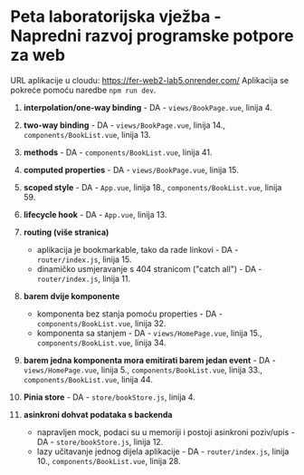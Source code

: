 
# Peta laboratorijska vježba - Napredni razvoj programske potpore za web

URL aplikacije u cloudu: https://fer-web2-lab5.onrender.com/
Aplikacija se pokreće pomoću naredbe `npm run dev`.

1. **interpolation/one-way binding** - DA - `views/BookPage.vue`, linija 4.
2. **two-way binding** - DA - `views/BookPage.vue`, linija 14., `components/BookList.vue`, linija 13.
3. **methods** - DA - `components/BookList.vue`, linija 41.
4. **computed properties** - DA - `views/BookPage.vue`, linija 15.
5. **scoped style** - DA - `App.vue`, linija 18., `components/BookList.vue`, linija 59.

6. **lifecycle hook** - DA - `App.vue`, linija 13.
7. **routing (više stranica)**
   - aplikacija je bookmarkable, tako da rade linkovi - DA - `router/index.js`, linija 15.
   - dinamičko usmjeravanje s 404 stranicom ("catch all") - DA - `router/index.js`, linija 11.

8. **barem dvije komponente**
   - komponenta bez stanja pomoću properties - DA - `components/BookList.vue`, linija 32.
   - komponenta sa stanjem - DA - `views/HomePage.vue`, linija 15., `components/BookList.vue`, linija 34.

9. **barem jedna komponenta mora emitirati barem jedan event** - DA - `views/HomePage.vue`, linija 5., `components/BookList.vue`, linija 33., `components/BookList.vue`, linija 44.
10. **Pinia store** - DA - `store/bookStore.js`, linija 4.

11. **asinkroni dohvat podataka s backenda**
    - napravljen mock, podaci su u memoriji i postoji asinkroni poziv/upis - DA - `store/bookStore.js`, linija 12.
    - lazy učitavanje jednog dijela aplikacije - DA - `router/index.js`, linija 10., `components/BookList.vue`, linija 28.
